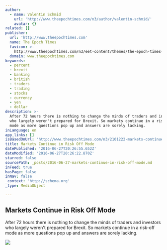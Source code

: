 ```yaml
---
author:
  - name: Valentin Schmid
    url: 'http://www.theepochtimes.com/n3/author/valentin-schmid/'
    avatar: {}
related: []
publisher:
  url: 'http://www.theepochtimes.com'
  name: The Epoch Times
  favicon: >-
    http://www.theepochtimes.com/n3/eet-content/themes/the-epoch-times-3/images/etfavicon.ico
  domain: www.theepochtimes.com
keywords:
  - percent
  - brexit
  - banking
  - british
  - traders
  - trading
  - stocks
  - currency
  - yen
  - dollar
description: >-
  After 72 hours there is nothing to change the minds of traders and investors
  who largely weren't prepared for Brexit. So markets continue in a risk-off
  mode as more questions pop up and answers are sorely lacking.
inLanguage: en
app_links: []
isBasedOnUrl: 'http://www.theepochtimes.com/n3/2101222-markets-continue-in-risk-off-mode/'
title: Markets Continue in Risk Off Mode
datePublished: '2016-06-27T20:26:55.652Z'
dateModified: '2016-06-27T20:26:22.870Z'
starred: false
sourcePath: _posts/2016-06-27-markets-continue-in-risk-off-mode.md
inFeed: true
hasPage: false
inNav: false
_context: 'http://schema.org'
_type: MediaObject

---
```

<article style=""><h1>Markets Continue in Risk Off Mode</h1><p>After 72 hours there is nothing to change the minds of traders and investors who largely weren't prepared for Brexit. So markets continue in a risk-off mode as more questions pop up and answers are sorely lacking.</p><img src="http://img.theepochtimes.com/n3/eet-content/uploads/2016/06/27/GettyImages-542984918b-676x450.jpg" /></article>